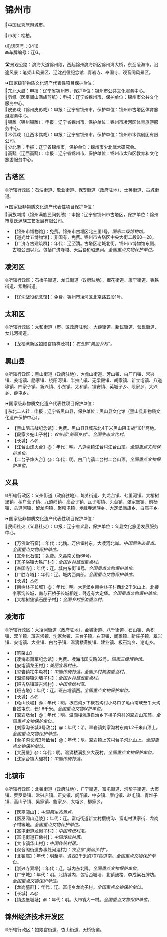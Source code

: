 # 锦州市  
🏅中国优秀旅游城市。  
  
🌳市树：桧柏。  
  
📞电话区号：0416  
🚘车牌编号：辽G。  

🛣️景观公路：滨海大道锦州段，西起锦州滨海新区锦州湾大桥，东至凌海市。沿途风景：笔架山风景区、辽沈战役纪念馆、青岩寺、奉国寺、观音阁风景区。  
  
⏩国家级非物质文化遗产代表性项目保护单位：  
🔸东北大鼓：申报：辽宁省锦州市，保护单位：锦州市公共文化服务中心。  
🔸剪纸（医巫闾山满族剪纸）：申报：辽宁省锦州市，保护单位：锦州市公共文化服务中心。  
🔸皮影戏（锦州皮影戏）：申报：辽宁省锦州市，保护单位：锦州市古塔区体育旅游服务中心。  
🔸锡雕（锦州锡雕）：申报：辽宁省锦州市，保护单位：锦州市凌河区体育旅游服务中心。  
🔸木偶戏（辽西木偶戏）：申报：辽宁省锦州市，保护单位：锦州市木偶剧团有限公司。  
🔸少北拳：申报：辽宁省锦州市，保护单位：锦州市少北武术研究会。  
🔸高跷（辽西高跷）：申报：辽宁省锦州市，保护单位：锦州市太和区教育和文化旅游服务中心。  

## 古塔区  
🌐所辖行政区：石油街道、敬业街道、保安街道（政府驻地）、士英街道、古城街道。  
  
⏩国家级非物质文化遗产代表性项目保护单位：  
🔸满族刺绣（锦州满族民间刺绣）：申报：辽宁省锦州市古塔区，保护单位：锦州市夏氏满族工艺发展有限公司。  
  
* 【锦州市博物馆】：免费。锦州市古塔区北三里1号。*国家二级博物馆。*  
* 【道光廿五博物馆】：非国有，免费。锦州市古塔区中央大街二段60—28。  
* 【广济寺古建筑群】：年代：辽至清。古塔区老城北街，锦州市博物馆东侧、古塔公园以北，包括广济寺塔、天后宫和昭忠祠。*全国重点文物保护单位。*  
  
## 凌河区  
🌐所辖行政区：石桥子街道、龙江街道（政府驻地）、榴花街道、康宁街道、锦铁街道、紫荆街道。  
  
* 【辽沈战役纪念馆】：免费。锦州市凌河区北京路五段1号。  

## 太和区  
🌐所辖行政区：太和街道（市、区政府驻地）、大薛街道、新民街道、营盘街道、女儿河街道。  
  
* 【龙栖湾新区娘娘宫镇祥茂村】：*农业部“美丽乡村”。*  

## 黑山县  
🌐所辖行政区：黑山街道（政府驻地）、大虎山街道、芳山镇、白厂门镇、常兴镇、姜屯镇、励家镇、绕阳河镇、半拉门镇、无梁殿镇、胡家镇、新立屯镇、八道壕镇、四家子镇、新兴镇、小东镇、太和镇、镇安镇、英城子乡、段家乡、大兴乡、薛屯乡。  
  
⏩国家级非物质文化遗产代表性项目保护单位：  
🔸东北二人转：申报：辽宁省黑山县，保护单位：黑山县文化馆（黑山县非物质文化遗产保护中心）。  
  
* 【黑山阻击战纪念馆】：免费。黑山县县城东北4千米黑山阻击战“101”高地。  
* 【段家乡蛇山子村】：*农业部“美丽乡村”。全国生态文化村。*  
* 【长城】△@  
* 【江台山烽火台】@：年代：明。八道壕镇江台村江台山顶。*全国重点文物保护单位。*  
* 【二台子烽火台】@：年代：明。白厂门镇二台村二台山顶。*全国重点文物保护单位。*  
  
## 义县  
🌐所辖行政区：义州街道（政府驻地）、城关街道、刘龙台镇、七里河镇、大榆树堡镇、稍户营子镇、九道岭镇、高台子镇、瓦子峪镇、头台镇、张家堡镇、前杨镇、头道河镇、留龙沟镇、聚粮屯镇、地藏寺满族乡、大定堡满族乡、白庙子乡。  
  
⏩国家级非物质文化遗产代表性项目保护单位：  
🔸民间社火（义县社火）：申报：辽宁省义县，保护单位：义县文化旅游发展服务中心。  
  
* 【万佛堂石窟】：年代：北魏。万佛堂村东，大凌河北岸。*中国原生态景点。全国重点文物保护单位。*  
* 【宣州化石馆】：免费。义县南关街66号。  
* 【瓦子峪镇大铁厂村】：*全国乡村旅游重点村。*  
* 【奉国寺】：年代：辽。城内东街18号。*全国重点文物保护单位。*  
* 【广胜寺塔】：年代：辽。城内西南部。*全国重点文物保护单位。*  
* 【长城】△@ 
* 【南树林子长城】@：年代：明。大定堡乡南树林子村西北2千米山上，北接李家沟长城，南与石桥子长城相连，附近有大定堡。*全国重点文物保护单位。*  
* 【大榆树堡镇石匣子村】：*全国乡村旅游重点村。*  
  
## 凌海市  
🌐所辖行政区：大凌河街道（政府驻地）、金城街道、八千街道、石山镇、余积镇、双羊镇、班吉塔镇、沈家台镇、三台子镇、右卫镇、阎家镇、新庄子镇、翠岩镇、安屯镇、大业镇、白台子镇、温滴楼满族镇、建业镇、板石沟乡、谢屯乡。  
  
* 【笔架山】  
* 【凌海市萧军纪念馆】：免费。凌海市国庆路32号。*国家三级博物馆。*  
* 【安屯镇龙王村】：*美丽宜居村庄。*  
* 【翠岩镇牤牛屯村】：*中国传统村落。全国乡村旅游重点村。*  
* 【温滴楼镇边墙子村】：*全国乡村旅游重点村。*  
* 【班吉塔镇班吉塔村】：*中国传统村落。*  
* 【班吉塔】：年代：辽。班吉塔镇西。*全国重点文物保护单位。*  
* 【长城】△@  
* 【龟山长城】@：年代：明。板石沟乡下板石沟村小马口子龟山南坡至牛大沟自然屯东，长1.8千米。*全国重点文物保护单位。*  
* 【翠岩墩台】@：年代：明。温滴楼满族自治乡下梯子沟村的翠岩山东麓。*全国重点文物保护单位。*  
* 【刘家沟长城3号敌台】@：年代：明。翠岩镇刘家沟村东南1.2千米山顶上。*全国重点文物保护单位。*  
* 【台子沟长城3号敌台】@：年代：明。翠岩镇上苏村台子沟北山上。*全国重点文物保护单位。*  
* 【大茂堡】@：年代：明。温滴楼满族乡大茂村。*全国重点文物保护单位。*  
* 【沈家台镇大碾村】：*中国传统村落。*  

## 北镇市  
🌐所辖行政区：北镇街道（政府驻地）、广宁街道、富屯街道、沟帮子街道、大市镇、罗罗堡镇、常兴店镇、正安镇、闾阳镇、中安镇、廖屯镇、赵屯镇、青堆子镇、高山子镇、吴家镇、鲍家乡、大屯乡、柳家乡。  
  
* 【医巫闾山】：*中国原生态景点。*  
* 【医巫闾山辽陵】：年代：辽。富屯街道新立村樱桃沟、富屯村洪家街、龙岗子村等地。*全国重点文物保护单位。*  
* 【富屯街道龙岗子村】：*中国传统村落。*  
* 【富屯街道石佛村】：*中国传统村落。*  
* 【大市镇华山村】：*中国传统村落。*  
* 【观音阁街道办事处河洼村】：*农业部“美丽乡村”。*  
* 【北镇庙】：年代：明至清。城西2千米的707县道南。*全国重点文物保护单位。*  
* 【崇兴寺双塔】：年代：辽。城内东北隅。*全国重点文物保护单位。*  
* 【广宁城】：年代：明。北镇城内，包括西城墙、北镇鼓楼、李成梁石牌坊。*全国重点文物保护单位。*  
* 【龙岗墓群】：年代：辽。富屯乡龙岗子村。*全国重点文物保护单位。*  
* 【长城】△@  
* 【镇边堡城址】@：年代：明。大市镇大一村。*全国重点文物保护单位。*  
  
## 锦州经济技术开发区
🌐所辖行政区：娘娘宫街道、杏山街道、天桥街道。 